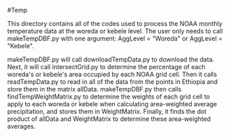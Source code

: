 #Temp

This directory contains all of the codes used to process the NOAA monthly temperature data at the woreda or kebele level. 
The user only needs to call makeTempDBF.py with one argument: AggLevel = "Woreda" or AggLevel = "Kebele".

makeTempDBF.py will call downloadTempData.py to download the data. Next, it will call intersectGrid.py to determine the 
percentage of each woreda's or kebele's area occupied by each NOAA grid cell. Then it calls readTempData.py to read in all of
the data from the points in Ethiopia and store them in the matrix allData. makeTempDBF.py then calls findTempWeightMatrix.py to
determine the weights of each grid cell to apply to each woreda or kebele when calculating area-weighted average precipitation,
and stores them in WeightMatrix. Finally, it finds the dot product of allData and WeightMatrix to determine these area-weighted
averages.
